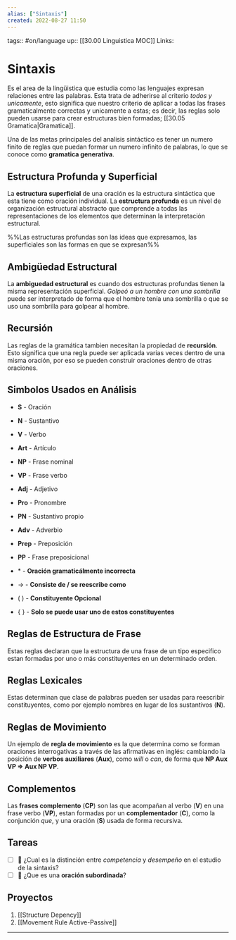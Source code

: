 ```yaml
---
alias: ["Sintaxis"]
created: 2022-08-27 11:50
---
```

tags:: #on/language
up:: [[30.00 Linguistica MOC]]
Links: 
# Sintaxis
Es el area de la lingüistica que estudia como las lenguajes expresan relaciones entre las palabras. Esta trata de adherirse al criterio *todos y unicamente*, esto significa que nuestro criterio de aplicar a todas las frases gramaticalmente correctas y unicamente a estas; es decir, las reglas solo pueden usarse para crear estructuras bien formadas; [[30.05 Gramatica|Gramatica]].

Una de las metas principales del analisis sintáctico es tener un numero finito de reglas que puedan formar un numero infinito de palabras, lo que se conoce como **gramatica generativa**.

## Estructura Profunda y Superficial
La **estructura superficial** de una oración es la estructura sintáctica que esta tiene como oración individual. La **estructura profunda** es un nivel de organización estructural abstracto que comprende a todas las representaciones de los elementos que determinan la interpretación estructural.

%%Las estructuras profundas son las ideas que expresamos, las superficiales son las formas en que se expresan%%

## Ambigüedad Estructural
La **ambiguedad estructural** es cuando dos estructuras profundas tienen la misma representación superficial. *Golpeó a un hombre con una sombrilla* puede ser interpretado de forma que el hombre tenía una sombrilla o que se uso una sombrilla para golpear al hombre.

## Recursión
Las reglas de la gramática tambien necesitan la propiedad de **recursión**. Esto significa que una regla puede ser aplicada varias veces dentro de una misma oración, por eso se pueden construir oraciones dentro de otras oraciones.

## Simbolos Usados en Análisis
- **S** - Oración
- **N** - Sustantivo
- **V** - Verbo
- **Art** - Artículo
- **NP** - Frase nominal
- **VP** - Frase verbo
- **Adj** - Adjetivo
- **Pro** - Pronombre
- **PN** - Sustantivo propio
- **Adv** - Adverbio
- **Prep** - Preposición
- **PP** - Frase preposicional

- \*  - **Oración gramaticálmente incorrecta**
- $\rightarrow$ - **Consiste de / se reescribe como**
- ( ) - **Constituyente Opcional**
- { } - **Solo se puede usar uno de estos constituyentes**

## Reglas de Estructura de Frase
Estas reglas declaran que la estructura de una frase de un tipo especifico estan formadas por uno o más constituyentes en un determinado orden.

## Reglas Lexicales
Estas determinan que clase de palabras pueden ser usadas para reescribir constituyentes, como por ejemplo nombres en lugar de los sustantivos (**N**).

## Reglas de Movimiento
Un ejemplo de **regla de movimiento** es la que determina como se forman oraciones interrogativas a través de las afirmativas en inglés: cambiando la posición de **verbos auxiliares** (**Aux**), como *will* o *can*, de forma que **NP Aux VP $\Rightarrow$ Aux NP VP**.

## Complementos
Las **frases complemento** (**CP**) son las que acompañan al verbo (**V**) en una frase verbo (**VP**), estan formadas por un **complementador** (**C**), como la conjunción *que*, y una oración (**S**) usada de forma recursiva.

## Tareas
- [ ] 🔽 ¿Cual es la distinción entre *competencia* y *desempeño* en el estudio de la sintaxis?
- [ ] 🔽 ¿Que es una **oración subordinada**?

## Proyectos
1. [[Structure Depency]]
2. [[Movement Rule Active-Passive]]

___
